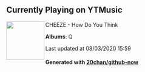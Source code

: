 ## Currently Playing on YTMusic

[<img align="left" width="100" src="https://lh3.googleusercontent.com/z8vYvv5S7P1zMMdTucudXgpuKYQeVmR5OF_2n__TnxP-VSxWm453QxcW-vqEkvh_nE_x5Z-jJe1zx7vR">](https://music.youtube.com/channel/UC8dQZws1cBtMwcxHr111YQw)

CHEEZE - How Do You Think

**Albums**: Q

Last updated at 08/03/2020 15:59

#### Generated with [20chan/github-now](https://github.com/20chan/github-now)


<!--
**20chan/20chan** is a ✨ _special_ ✨ repository because its `README.md` (this file) appears on your GitHub profile.

Here are some ideas to get you started:

- 🔭 I’m currently working on ...
- 🌱 I’m currently learning ...
- 👯 I’m looking to collaborate on ...
- 🤔 I’m looking for help with ...
- 💬 Ask me about ...
- 📫 How to reach me: ...
- 😄 Pronouns: ...
- ⚡ Fun fact: ...
-->
